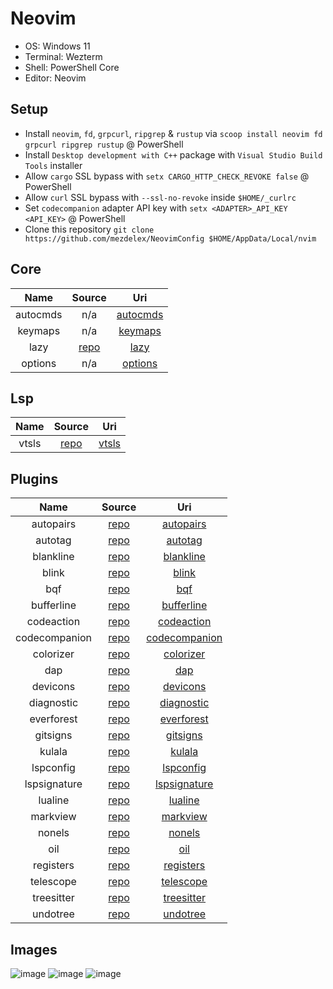 # Neovim

- OS: Windows 11
- Terminal: Wezterm
- Shell: PowerShell Core
- Editor: Neovim

## Setup

- Install `neovim`, `fd`, `grpcurl`, `ripgrep` & `rustup` via `scoop install neovim fd grpcurl ripgrep rustup` @ PowerShell
- Install `Desktop development with C++` package with `Visual Studio Build Tools` installer
- Allow `cargo` SSL bypass with `setx CARGO_HTTP_CHECK_REVOKE false` @ PowerShell
- Allow `curl` SSL bypass with `--ssl-no-revoke` inside `$HOME/_curlrc`
- Set `codecompanion` adapter API key with `setx <ADAPTER>_API_KEY <API_KEY>` @ PowerShell
- Clone this repository `git clone https://github.com/mezdelex/NeovimConfig $HOME/AppData/Local/nvim`

## Core

|   Name   |                   Source                   |                                         Uri                                          |
| :------: | :----------------------------------------: | :----------------------------------------------------------------------------------: |
| autocmds |                    n/a                     | [autocmds](https://github.com/mezdelex/NeovimConfig/blob/main/lua/core/autocmds.lua) |
| keymaps  |                    n/a                     |  [keymaps](https://github.com/mezdelex/NeovimConfig/blob/main/lua/core/keymaps.lua)  |
|   lazy   | [repo](https://github.com/folke/lazy.nvim) |     [lazy](https://github.com/mezdelex/NeovimConfig/blob/main/lua/core/lazy.lua)     |
| options  |                    n/a                     |  [options](https://github.com/mezdelex/NeovimConfig/blob/main/lua/core/options.lua)  |

## Lsp

| Name  |                  Source                  |                                       Uri                                       |
| :---: | :--------------------------------------: | :-----------------------------------------------------------------------------: |
| vtsls | [repo](https://github.com/yioneko/vtsls) | [vtsls](https://github.com/mezdelex/NeovimConfig/blob/main/after/lsp/vtsls.lua) |

## Plugins

|     Name      |                              Source                               |                                                Uri                                                |
| :-----------: | :---------------------------------------------------------------: | :-----------------------------------------------------------------------------------------------: |
|   autopairs   |         [repo](https://github.com/windwp/nvim-autopairs)          |     [autopairs](https://github.com/mezdelex/NeovimConfig/tree/main/lua/plugins/autopairs.lua)     |
|    autotag    |         [repo](https://github.com/windwp/nvim-ts-autotag)         |       [autotag](https://github.com/mezdelex/NeovimConfig/tree/main/lua/plugins/autotag.lua)       |
|   blankline   |  [repo](https://github.com/lukas-reineke/indent-blankline.nvim)   |     [blankline](https://github.com/mezdelex/NeovimConfig/tree/main/lua/plugins/blankline.lua)     |
|     blink     |            [repo](https://github.com/Saghen/blink.cmp)            |         [blink](https://github.com/mezdelex/NeovimConfig/tree/main/lua/plugins/blink.lua)         |
|      bqf      |         [repo](https://github.com/kevinhwang91/nvim-bqf)          |           [bqf](https://github.com/mezdelex/NeovimConfig/tree/main/lua/plugins/bqf.lua)           |
|  bufferline   |        [repo](https://github.com/akinsho/bufferline.nvim)         |    [bufferline](https://github.com/mezdelex/NeovimConfig/tree/main/lua/plugins/bufferline.lua)    |
|  codeaction   |    [repo](https://github.com/rachartier/tiny-code-action.nvim)    |    [codeaction](https://github.com/mezdelex/NeovimConfig/tree/main/lua/plugins/codeaction.lua)    |
| codecompanion |      [repo](https://github.com/olimorris/codecompanion.nvim)      | [codecompanion](https://github.com/mezdelex/NeovimConfig/tree/main/lua/plugins/codecompanion.lua) |
|   colorizer   |      [repo](https://github.com/norcalli/nvim-colorizer.lua)       |     [colorizer](https://github.com/mezdelex/NeovimConfig/tree/main/lua/plugins/colorizer.lua)     |
|      dap      |          [repo](https://github.com/rcarriga/nvim-dap-ui)          |           [dap](https://github.com/mezdelex/NeovimConfig/tree/main/lua/plugins/dap.lua)           |
|   devicons    |      [repo](https://github.com/nvim-tree/nvim-web-devicons)       |      [devicons](https://github.com/mezdelex/NeovimConfig/tree/main/lua/plugins/devicons.lua)      |
|  diagnostic   | [repo](https://github.com/rachartier/tiny-inline-diagnostic.nvim) |    [diagnostic](https://github.com/mezdelex/NeovimConfig/tree/main/lua/plugins/diagnostic.lua)    |
|  everforest   |           [repo](https://github.com/sainnhe/everforest)           |    [everforest](https://github.com/mezdelex/NeovimConfig/blob/main/lua/plugins/everforest.lua)    |
|   gitsigns    |        [repo](https://github.com/lewis6991/gitsigns.nvim)         |      [gitsigns](https://github.com/mezdelex/NeovimConfig/tree/main/lua/plugins/gitsigns.lua)      |
|    kulala     |        [repo](https://github.com/mistweaverco/kulala.nvim)        |        [kulala](https://github.com/mezdelex/NeovimConfig/tree/main/lua/plugins/kulala.lua)        |
|   lspconfig   |         [repo](https://github.com/neovim/nvim-lspconfig)          |     [lspconfig](https://github.com/mezdelex/NeovimConfig/tree/main/lua/plugins/lspconfig.lua)     |
| lspsignature  |        [repo](https://github.com/ray-x/lsp_signature.nvim)        |  [lspsignature](https://github.com/mezdelex/NeovimConfig/tree/main/lua/plugins/lspsignature.lua)  |
|    lualine    |       [repo](https://github.com/nvim-lualine/lualine.nvim)        |       [lualine](https://github.com/mezdelex/NeovimConfig/tree/main/lua/plugins/lualine.lua)       |
|   markview    |         [repo](https://github.com/OXY2DEV/markview.nvim)          |      [markview](https://github.com/mezdelex/NeovimConfig/tree/main/lua/plugins/markview.lua)      |
|    nonels     |         [repo](https://github.com/nvimtools/none-ls.nvim)         |        [nonels](https://github.com/mezdelex/NeovimConfig/tree/main/lua/plugins/nonels.lua)        |
|      oil      |           [repo](https://github.com/stevearc/oil.nvim)            |           [oil](https://github.com/mezdelex/NeovimConfig/tree/main/lua/plugins/oil.lua)           |
|   registers   |        [repo](https://github.com/tversteeg/registers.nvim)        |     [registers](https://github.com/mezdelex/NeovimConfig/tree/main/lua/plugins/registers.lua)     |
|   telescope   |     [repo](https://github.com/nvim-telescope/telescope.nvim)      |     [telescope](https://github.com/mezdelex/NeovimConfig/tree/main/lua/plugins/telescope.lua)     |
|  treesitter   |    [repo](https://github.com/nvim-treesitter/nvim-treesitter)     |    [treesitter](https://github.com/mezdelex/NeovimConfig/tree/main/lua/plugins/treesitter.lua)    |
|   undotree    |            [repo](https://github.com/mbbill/undotree)             |      [undotree](https://github.com/mezdelex/NeovimConfig/tree/main/lua/plugins/undotree.lua)      |

## Images

![image](https://github.com/user-attachments/assets/3f59362b-5d91-4c20-a1fd-c880e8530fd2)
![image](https://github.com/user-attachments/assets/010b7455-4c7f-4899-b118-4043938b2919)
![image](https://github.com/user-attachments/assets/06cd4c6f-98af-4d18-84ef-a0e6fd34685d)
